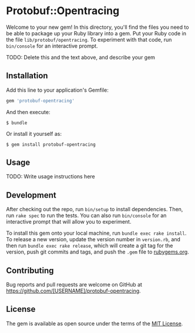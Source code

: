 # Protobuf::Opentracing

Welcome to your new gem! In this directory, you'll find the files you need to be able to package up your Ruby library into a gem. Put your Ruby code in the file `lib/protobuf/opentracing`. To experiment with that code, run `bin/console` for an interactive prompt.

TODO: Delete this and the text above, and describe your gem

## Installation

Add this line to your application's Gemfile:

```ruby
gem 'protobuf-opentracing'
```

And then execute:

    $ bundle

Or install it yourself as:

    $ gem install protobuf-opentracing

## Usage

TODO: Write usage instructions here

## Development

After checking out the repo, run `bin/setup` to install dependencies. Then, run `rake spec` to run the tests. You can also run `bin/console` for an interactive prompt that will allow you to experiment.

To install this gem onto your local machine, run `bundle exec rake install`. To release a new version, update the version number in `version.rb`, and then run `bundle exec rake release`, which will create a git tag for the version, push git commits and tags, and push the `.gem` file to [rubygems.org](https://rubygems.org).

## Contributing

Bug reports and pull requests are welcome on GitHub at https://github.com/[USERNAME]/protobuf-opentracing.

## License

The gem is available as open source under the terms of the [MIT License](https://opensource.org/licenses/MIT).
